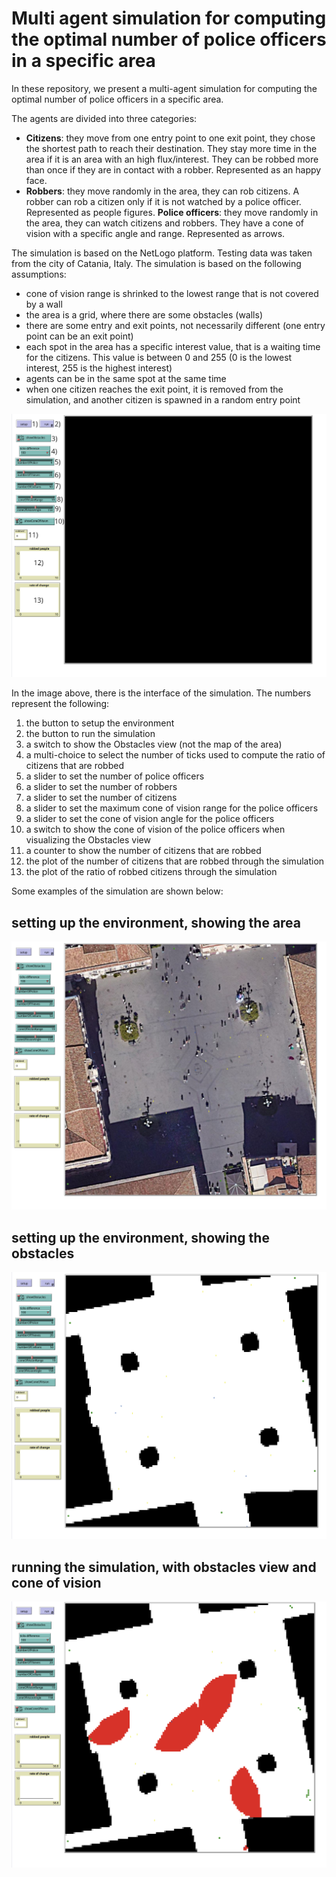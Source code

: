 # Multi agent simulation for computing the optimal number of police officers in a specific area
In these repository, we present a multi-agent simulation for computing the optimal number of police officers in a specific area. 

The agents are divided into three categories:
- **Citizens**: they move from one entry point to one exit point, they chose the shortest path to reach their destination. They stay more time in the area if it is an area with an high flux/interest. They can be robbed more than once if they are in contact with a robber. Represented as an happy face.
- **Robbers**: they move randomly in the area, they can rob citizens. A robber can rob a citizen only if it is not watched by a police officer. Represented as people figures.
  **Police officers**: they move randomly in the area, they can watch citizens and robbers. They have a cone of vision with a specific angle and range. Represented as arrows.

The simulation is based on the NetLogo platform. Testing data was taken from the city of Catania, Italy. The simulation is based on the following assumptions:
- cone of vision range is shrinked to the lowest range that is not covered by a wall
- the area is a grid, where there are some obstacles (walls)
- there are some entry and exit points, not necessarily different (one entry point can be an exit point)
- each spot in the area has a specific interest value, that is a waiting time for the citizens. This value is between 0 and 255 (0 is the lowest interest, 255 is the highest interest)
- agents can be in the same spot at the same time
- when one citizen reaches the exit point, it is removed from the simulation, and another citizen is spawned in a random entry point


<p align="center"><img src="./docs/images/first_screen-with-numbers.png" alt="drawing" width="600"/></p>

In the image above, there is the interface of the simulation. The numbers represent the following:
1. the button to setup the environment
2. the button to run the simulation
3. a switch to show the Obstacles view (not the map of the area)
4. a multi-choice to select the number of ticks used to compute the ratio of citizens that are robbed
5. a slider to set the number of police officers
6. a slider to set the number of robbers
7. a slider to set the number of citizens
8. a slider to set the maximum cone of vision range for the police officers
9. a slider to set the cone of vision angle for the police officers
10. a switch to show the cone of vision of the police officers when visualizing the Obstacles view
11. a counter to show the number of citizens that are robbed
12. the plot of the number of citizens that are robbed through the simulation
13. the plot of the ratio of robbed citizens through the simulation

Some examples of the simulation are shown below:
## setting up the environment, showing the area
<p align="center"><img src="./docs/images/second_screen.png" alt="drawing" width="600"/></p>

## setting up the environment, showing the obstacles
<p align="center"><img src="./docs/images/third_screen.png" alt="drawing" width="600"/></p>

## running the simulation, with obstacles view and cone of vision
<p align="center"><img src="./docs/images/screen_4th.png" alt="drawing" width="600"/></p>